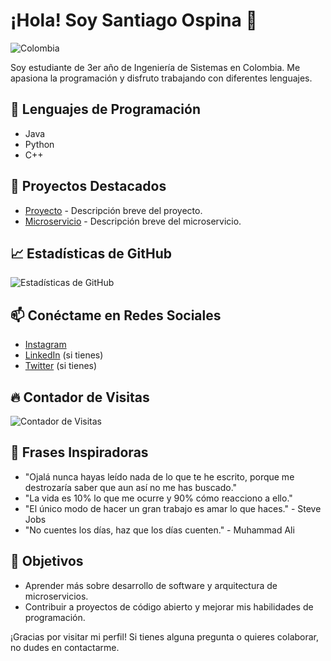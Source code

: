 # ¡Hola! Soy Santiago Ospina 👋

![Colombia](https://upload.wikimedia.org/wikipedia/commons/2/21/Flag_of_Colombia.svg)

Soy estudiante de 3er año de Ingeniería de Sistemas en Colombia. Me apasiona la programación y disfruto trabajando con diferentes lenguajes.

## 🌱 Lenguajes de Programación
- Java
- Python
- C++

## 🚀 Proyectos Destacados
- [Proyecto](https://github.com/tu_usuario/proyecto) - Descripción breve del proyecto.
- [Microservicio](https://github.com/tu_usuario/microservicio) - Descripción breve del microservicio.

## 📈 Estadísticas de GitHub
![Estadísticas de GitHub](https://github-readme-stats.vercel.app/api?username=tu_usuario&show_icons=true&theme=radical)

## 📫 Conéctame en Redes Sociales
- [Instagram](https://www.instagram.com/santio_glz)
- [LinkedIn](https://www.linkedin.com/in/tu_usuario) (si tienes)
- [Twitter](https://twitter.com/tu_usuario) (si tienes)

## 🔥 Contador de Visitas
![Contador de Visitas](https://visitor-badge.glitch.me/badge?page_id=tu_usuario)

## 💬 Frases Inspiradoras
- "Ojalá nunca hayas leído nada de lo que te he escrito, porque me destrozaría saber que aun así no me has buscado."
- "La vida es 10% lo que me ocurre y 90% cómo reacciono a ello."
- "El único modo de hacer un gran trabajo es amar lo que haces." - Steve Jobs
- "No cuentes los días, haz que los días cuenten." - Muhammad Ali

## 🎯 Objetivos
- Aprender más sobre desarrollo de software y arquitectura de microservicios.
- Contribuir a proyectos de código abierto y mejorar mis habilidades de programación.

¡Gracias por visitar mi perfil! Si tienes alguna pregunta o quieres colaborar, no dudes en contactarme.
